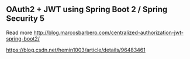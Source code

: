 OAuth2 + JWT using Spring Boot 2 / Spring Security 5
---

Read more http://blog.marcosbarbero.com/centralized-authorization-jwt-spring-boot2/

https://blog.csdn.net/hemin1003/article/details/96483461
